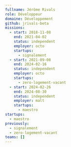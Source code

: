 ```yaml
---
fullname: Jérôme Rivals
role: Développeur
domaine: Développement
github: jrivals-beta
missions:
  - start: 2018-11-08
    end: 2021-04-02
    status: independent
    employer: octo
    startups:
      - signalement
  - start: 2021-09-08
    end: 2024-02-16
    status: independent
    employer: octo
    startups:
      - zero-logement-vacant
  - start: 2024-02-26
    end: 2024-08-30
    status: independent
    employer: malt
    startups:
      - maestro
startups:
  - maestro
previously:
  - signalement
  - zero-logement-vacant
teams: []
---
```

